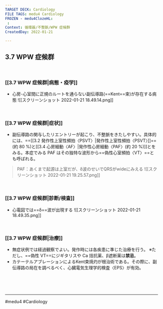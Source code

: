 ```yaml
---
TARGET DECK: Cardiology
FILE TAGS: medu4 Cardiology
FROZEN - medu4ClozeHL:
 : 
Context: 循環器/不整脈/WPW 症候群
CreatedDay: 2022-01-21

---
```


## 3.7 WPW 症候群

<br>

### [[3.7 WPW 症候群|病態・疫学]]
* 心房-心室間に正規のルートを通らない副伝導路(==Kent==束)が存在する病態
![[スクリーンショット 2022-01-21 18.49.14.png]]
<!--ID: 1643709296804-->




<br>

### [[3.7 WPW 症候群|症状]]
* 副伝導路の関与したリエントリーが起こり、不整脈をきたしやすい。具体的には、==[[3.2 発作性上室性頻拍〈PSVT〉|発作性上室性頻拍〈PSVT〉]]==(約 80 %)と[[3.4 心房細動〈AF〉|発作性心房細動〈PAF〉(約 20 %)]]とをみる。本症でみる PAF はその独特な波形から==偽性心室頻拍〈VT〉==とも呼ばれる。
>PAF：あくまで起源は上室だが、δ波のせいでQRSがwideにみえる
![[スクリーンショット 2022-01-21 19.25.57.png]]
<!--ID: 1643709296810-->


<br>

### [[3.7 WPW 症候群|診断/検査]]
* 心電図では==δ==波が出現する
![[スクリーンショット 2022-01-21 18.49.35.png]]
<!--ID: 1643709296817-->



<br>

### [[3.7 WPW 症候群|治療]]
* 無症状例では経過観察でよい。発作時には各疾患に準じた治療を行う。
 ※ただし、==偽性 VT==にジギタリスや Ca 拮抗薬、β遮断薬は**禁忌**。
 * カテーテルアブレーションによるKent束焼灼が根治術である。その際に、副伝導路の局在を調べるべく、心臓電気生理学的検査〈EPS〉が有効。
 
<!--ID: 1643709296823-->





<br><br><br>

---
#medu4 #Cardiology
